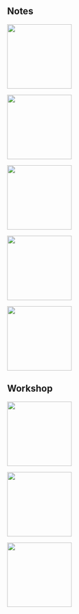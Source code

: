 ## Notes

<a href='http://codepen.io/wcc/full/tBgma'><img style='width:150px' src='http://making-the-internet.s3.amazonaws.com/css-layouts-fixed-daily-kitteh.png'></a>

<a href='http://codepen.io/wcc/pen/gluoy'><img style='width:150px' src='http://making-the-internet.s3.amazonaws.com/css-layouts-pro-con-float.png'></a>

<a href='http://codepen.io/wcc/pen/kDtmp'><img style='width:150px' src='http://making-the-internet.s3.amazonaws.com/css-layouts-classic-centered-kitteh.png'></a>

<a href='http://codepen.io/wcc/pen/LDqlI'><img style='width:150px' src='http://thewc.co.s3.amazonaws.com/challenges/css-layouts-fixed-example.png'></a>

<a href='http://codepen.io/wcc/pen/zCfHp'><img style='width:150px' src='http://thewc.co/images/tasks/css2_fluid_layout_animation.gif'></a>

## Workshop

<a href='http://codepen.io/wcc/pen/scqEH'><img style='width:150px' src='http://thewc.co/images/tasks/css2_option_1.png'></a>

<a href='http://codepen.io/wcc/pen/FDHJf'><img style='width:150px' src='http://thewc.co/images/tasks/css2_option_2.png'></a>

<a href='http://codepen.io/wcc/pen/CHFEo'><img style='width:150px' src='http://thewc.co/images/tasks/css2_option_3.png'></a>